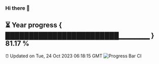 ### Hi there 👋
⏳ Year progress { ████████████████████████▁▁▁▁▁▁ } 81.17 %
---
⏰ Updated on Tue, 24 Oct 2023 06:18:15 GMT
![Progress Bar CI](https://github.com/liununu/liununu/workflows/Progress%20Bar%20CI/badge.svg)
